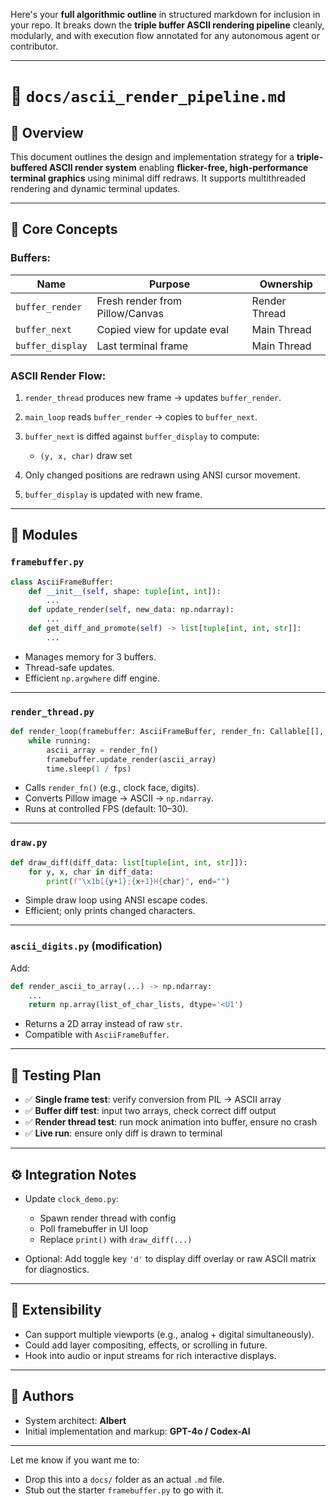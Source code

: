 Here's your **full algorithmic outline** in structured markdown for inclusion in your repo. It breaks down the **triple buffer ASCII rendering pipeline** cleanly, modularly, and with execution flow annotated for any autonomous agent or contributor.

---

# 📜 `docs/ascii_render_pipeline.md`

## 🧭 Overview

This document outlines the design and implementation strategy for a **triple-buffered ASCII render system** enabling **flicker-free, high-performance terminal graphics** using minimal diff redraws.
It supports multithreaded rendering and dynamic terminal updates.

---

## 🧱 Core Concepts

### Buffers:

| Name             | Purpose                         | Ownership     |
| ---------------- | ------------------------------- | ------------- |
| `buffer_render`  | Fresh render from Pillow/Canvas | Render Thread |
| `buffer_next`    | Copied view for update eval     | Main Thread   |
| `buffer_display` | Last terminal frame             | Main Thread   |

### ASCII Render Flow:

1. `render_thread` produces new frame → updates `buffer_render`.
2. `main_loop` reads `buffer_render` → copies to `buffer_next`.
3. `buffer_next` is diffed against `buffer_display` to compute:

   * `(y, x, char)` draw set
4. Only changed positions are redrawn using ANSI cursor movement.
5. `buffer_display` is updated with new frame.

---

## 🧠 Modules

### `framebuffer.py`

```python
class AsciiFrameBuffer:
    def __init__(self, shape: tuple[int, int]):
        ...
    def update_render(self, new_data: np.ndarray):
        ...
    def get_diff_and_promote(self) -> list[tuple[int, int, str]]:
        ...
```

* Manages memory for 3 buffers.
* Thread-safe updates.
* Efficient `np.argwhere` diff engine.

---

### `render_thread.py`

```python
def render_loop(framebuffer: AsciiFrameBuffer, render_fn: Callable[[], np.ndarray], fps: float):
    while running:
        ascii_array = render_fn()
        framebuffer.update_render(ascii_array)
        time.sleep(1 / fps)
```

* Calls `render_fn()` (e.g., clock face, digits).
* Converts Pillow image → ASCII → `np.ndarray`.
* Runs at controlled FPS (default: 10–30).

---

### `draw.py`

```python
def draw_diff(diff_data: list[tuple[int, int, str]]):
    for y, x, char in diff_data:
        print(f"\x1b[{y+1};{x+1}H{char}", end="")
```

* Simple draw loop using ANSI escape codes.
* Efficient; only prints changed characters.

---

### `ascii_digits.py` (modification)

Add:

```python
def render_ascii_to_array(...) -> np.ndarray:
    ...
    return np.array(list_of_char_lists, dtype='<U1')
```

* Returns a 2D array instead of raw `str`.
* Compatible with `AsciiFrameBuffer`.

---

## 🧪 Testing Plan

* ✅ **Single frame test**: verify conversion from PIL → ASCII array
* ✅ **Buffer diff test**: input two arrays, check correct diff output
* ✅ **Render thread test**: run mock animation into buffer, ensure no crash
* ✅ **Live run**: ensure only diff is drawn to terminal

---

## ⚙️ Integration Notes

* Update `clock_demo.py`:

  * Spawn render thread with config
  * Poll framebuffer in UI loop
  * Replace `print()` with `draw_diff(...)`

* Optional: Add toggle key `'d'` to display diff overlay or raw ASCII matrix for diagnostics.

---

## 🧩 Extensibility

* Can support multiple viewports (e.g., analog + digital simultaneously).
* Could add layer compositing, effects, or scrolling in future.
* Hook into audio or input streams for rich interactive displays.

---

## 🧠 Authors

* System architect: **Albert**
* Initial implementation and markup: **GPT-4o / Codex-AI**

---

Let me know if you want me to:

* Drop this into a `docs/` folder as an actual `.md` file.
* Stub out the starter `framebuffer.py` to go with it.
